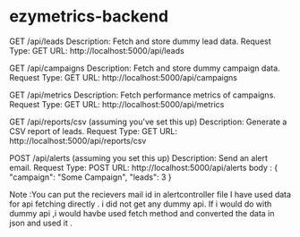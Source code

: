 # ezymetrics-backend
 
GET /api/leads
Description: Fetch and store dummy lead data.
Request Type: GET
URL: http://localhost:5000/api/leads

GET /api/campaigns
Description: Fetch and store dummy campaign data.
Request Type: GET
URL: http://localhost:5000/api/campaigns

GET /api/metrics
Description: Fetch performance metrics of campaigns.
Request Type: GET
URL: http://localhost:5000/api/metrics


 GET /api/reports/csv (assuming you've set this up)
Description: Generate a CSV report of leads.
Request Type: GET
URL: http://localhost:5000/api/reports/csv


POST /api/alerts (assuming you set this up)
Description: Send an alert email.
Request Type: POST
URL: http://localhost:5000/api/alerts
body :
{
  "campaign": "Some Campaign",
  "leads": 3 
}


Note :You can put the recievers mail id in alertcontroller file
      I have used data for api fetching directly . i did not get any dummy api.
      If i would do with dummy api ,i would havbe used fetch method and converted the data in json and used it .


